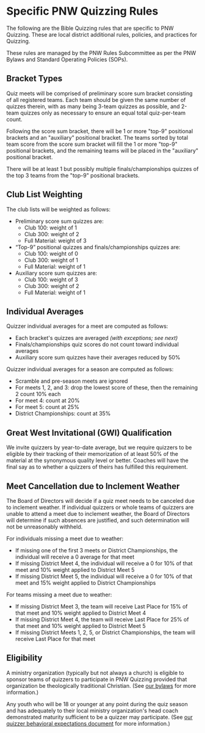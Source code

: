 # Specific PNW Quizzing Rules

The following are the Bible Quizzing rules that are specific to PNW Quizzing. These are local district additional rules, policies, and practices for Quizzing.

These rules are managed by the PNW Rules Subcommittee as per the PNW Bylaws and Standard Operating Policies (SOPs).

## Bracket Types

Quiz meets will be comprised of preliminary score sum bracket consisting of all registered teams. Each team should be given the same number of quizzes therein, with as many being 3-team quizzes as possible, and 2-team quizzes only as necessary to ensure an equal total quiz-per-team count.

Following the score sum bracket, there will be 1 or more "top-9" positional brackets and an "auxiliary" positional bracket. The teams sorted by total team score from the score sum bracket will fill the 1 or more "top-9" positional brackets, and the remaining teams will be placed in the "auxiliary" positional bracket.

There will be at least 1 but possibly multiple finals/championships quizzes of the top 3 teams from the "top-9" positional brackets.

## Club List Weighting

The club lists will be weighted as follows:

- Preliminary score sum quizzes are:
    - Club 100: weight of 1
    - Club 300: weight of 2
    - Full Material: weight of 3
- “Top-9” positional quizzes and finals/championships quizzes are:
    - Club 100: weight of 0
    - Club 300: weight of 1
    - Full Material: weight of 1
- Auxiliary score sum quizzes are:
    - Club 100: weight of 3
    - Club 300: weight of 2
    - Full Material: weight of 1

## Individual Averages

Quizzer individual averages for a meet are computed as follows:

- Each bracket's quizzes are averaged *(with exceptions; see next)*
- Finals/championships quiz scores do not count toward individual averages
- Auxiliary score sum quizzes have their averages reduced by 50%

Quizzer individual averages for a season are computed as follows:

- Scramble and pre-season meets are ignored
- For meets 1, 2, and 3: drop the lowest score of these, then the remaining 2 count 10% each
- For meet 4: count at 20%
- For meet 5: count at 25%
- District Championships: count at 35%

<!--

Tie-breaking for individual quizzer standings (both at a meet and across the season):

1. Total quizzer points
2. Most quizzes in which the quizzer earned points
3. Standard deviation of quiz scores

-->

## Great West Invitational (GWI) Qualification

We invite quizzers by year-to-date average, but we require quizzers to be eligible by their tracking of their memorization of at least 50% of the material at the synonymous quality level or better. Coaches will have the final say as to whether a quizzers of theirs has fulfilled this requirement.

## Meet Cancellation due to Inclement Weather

The Board of Directors will decide if a quiz meet needs to be canceled due to inclement weather. If individual quizzers or whole teams of quizzers are unable to attend a meet due to inclement weather, the Board of Directors will determine if such absences are justified, and such determination will not be unreasonably withheld.

For individuals missing a meet due to weather:

- If missing one of the first 3 meets or District Championships, the individual will receive a 0 average for that meet
- If missing District Meet 4, the individual will receive a 0 for 10% of that meet and 10% weight applied to District Meet 5
- If missing District Meet 5, the individual will receive a 0 for 10% of that meet and 15% weight applied to District Championships

For teams missing a meet due to weather:

- If missing District Meet 3, the team will receive Last Place for 15% of that meet and 10% weight applied to District Meet 4
- If missing District Meet 4, the team will receive Last Place for 25% of that meet and 10% weight applied to District Meet 5
- If missing District Meets 1, 2, 5, or District Championships, the team will receive Last Place for that meet

## Eligibility

A ministry organization (typically but not always a church) is eligible to sponsor teams of quizzers to participate in PNW Quizzing provided that organization be theologically traditional Christian. (See [our bylaws](/district_governance/bylaws.md) for more information.)

Any youth who will be 18 or younger at any point during the quiz season and has adequately to their local ministry organization's head coach demonstrated maturity sufficient to be a quizzer may participate. (See [our quizzer behavioral expectations document](/district_governance/behavioral_expectations.md) for more information.)

